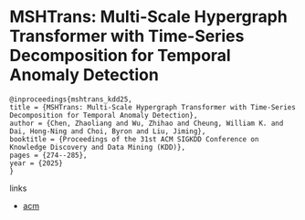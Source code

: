 # MSHTrans: Multi-Scale Hypergraph Transformer with Time-Series Decomposition for Temporal Anomaly Detection

```
@inproceedings{mshtrans_kdd25,
title = {MSHTrans: Multi-Scale Hypergraph Transformer with Time-Series Decomposition for Temporal Anomaly Detection},
author = {Chen, Zhaoliang and Wu, Zhihao and Cheung, William K. and Dai, Hong-Ning and Choi, Byron and Liu, Jiming},
booktitle = {Proceedings of the 31st ACM SIGKDD Conference on Knowledge Discovery and Data Mining (KDD)},
pages = {274--285},
year = {2025}
}
```

links
- [acm](https://dl.acm.org/doi/10.1145/3711896.3737057)
